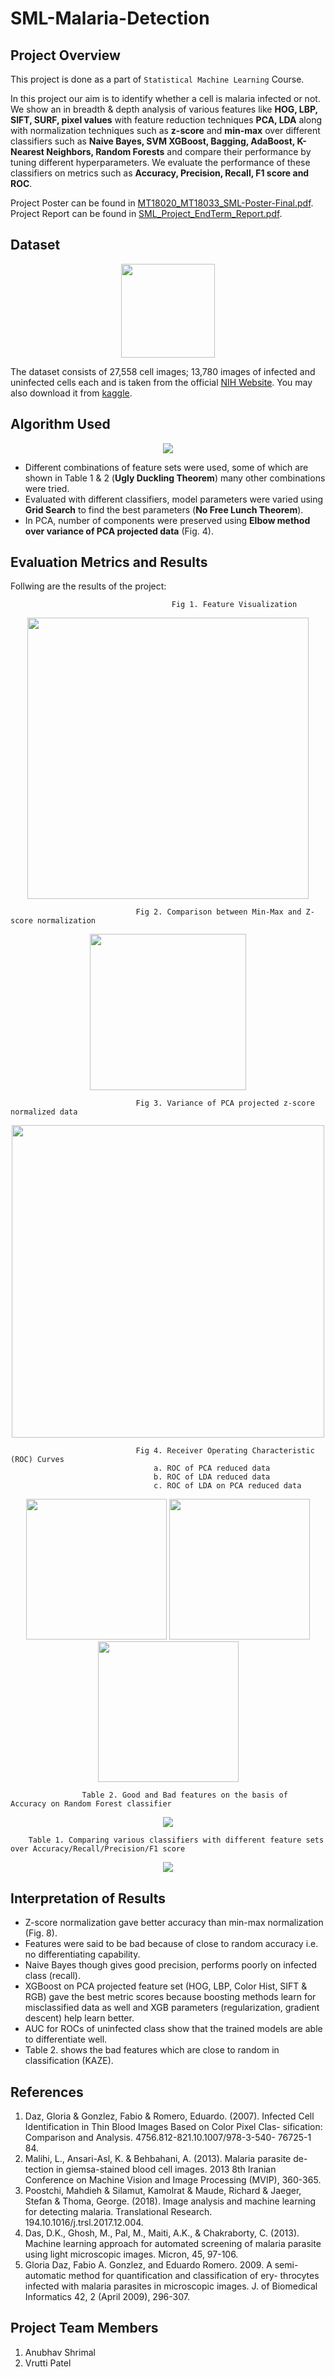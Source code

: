 # SML-Malaria-Detection

## Project Overview

This project is done as a part of `Statistical Machine Learning` Course.

In this project our aim is to identify whether a cell is malaria infected or not. We show an in breadth & depth analysis of various features like **HOG, LBP, SIFT, SURF, pixel values** with feature reduction techniques **PCA, LDA** along with normalization techniques such as **z-score** and **min-max** over different classifiers such as **Naive Bayes, SVM XGBoost, Bagging, AdaBoost, K-Nearest Neighbors, Random Forests** and compare their performance by tuning different hyperparameters. We evaluate the performance of these classifiers on metrics such as **Accuracy, Precision, Recall, F1 score and ROC**.

Project Poster can be found in [MT18020_MT18033_SML-Poster-Final.pdf](MT18020_MT18033_SML-Poster-Final.pdf).
Project Report can be found in [SML_Project_EndTerm_Report.pdf](SML_Project_EndTerm_Report.pdf).

## Dataset

<div align="center"><img src="plots/dataset_vis.png" height='150px'/></div>

The dataset consists of 27,558 cell images; 13,780 images of infected and uninfected cells each and is taken from the official [NIH Website](https://ceb.nlm.nih.gov/repositories/malaria-datasets/).
You may also download it from [kaggle](https://www.kaggle.com/iarunava/cell-images-for-detecting-malaria).

## Algorithm Used

<div align="center"><img src="plots/training_pipeline.png" /></div>

- Different combinations of feature sets were used, some of which are shown in Table 1 & 2 (**Ugly Duckling Theorem**) many other combinations were tried.
- Evaluated with different classifiers, model parameters were varied using **Grid Search** to find the best parameters (**No Free Lunch Theorem**).
- In PCA, number of components were preserved using **Elbow method over variance of PCA projected data** (Fig. 4).

## Evaluation Metrics and Results

Follwing are the results of the project:

                                        Fig 1. Feature Visualization
   <div align="center"><img src="plots/feature_visualization.jpg" height='450px'/></div>                                         

                                Fig 2. Comparison between Min-Max and Z-score normalization
   <div align="center"><img src="plots/normalization_comparison.png" height='250px'/></div>


                                Fig 3. Variance of PCA projected z-score normalized data
<div align="center"><img src="plots/eigen_vector_variance.jpg" height='500px'/></div>

                                Fig 4. Receiver Operating Characteristic (ROC) Curves
                                    a. ROC of PCA reduced data
                                    b. ROC of LDA reduced data
                                    c. ROC of LDA on PCA reduced data
<div align="center">
    <img src="plots/roc_pca_uninfected.png" height='225px'/>
    <img src="plots/roc_lda_uninfected.png" height='225px'/>
    <img src="plots/roc_lda_on_pca_uninfected.png" height='225px'/>
</div>

                    Table 2. Good and Bad features on the basis of Accuracy on Random Forest classifier
<div align="center"><img src="plots/features_comparison_table.png"/></div>

        Table 1. Comparing various classifiers with different feature sets over Accuracy/Recall/Precision/F1 score
<div align="center"><img src="plots/model_features_comparison_table.png"/></div>

## Interpretation of Results

- Z-score normalization gave better accuracy than min-max normalization (Fig. 8).
- Features were said to be bad because of close to random accuracy i.e. no
differentiating capability.
- Naive Bayes though gives good precision, performs poorly on infected class (recall).
- XGBoost on PCA projected feature set (HOG, LBP, Color Hist, SIFT & RGB) gave the
best metric scores because boosting methods learn for misclassified data as well
and XGB parameters (regularization, gradient descent) help learn better.
- AUC for ROCs of uninfected class show that the trained models are able to
differentiate well.
- Table 2. shows the bad features which are close to random in classification (KAZE).

## References

1. Daz, Gloria & Gonzlez, Fabio & Romero, Eduardo. (2007). Infected Cell Identification in Thin Blood Images Based on Color Pixel Clas- sification: Comparison and Analysis. 4756.812-821.10.1007/978-3-540- 76725-1 84.
2. Malihi, L., Ansari-Asl, K. & Behbahani, A. (2013). Malaria parasite de- tection in giemsa-stained blood cell images. 2013 8th Iranian Conference on Machine Vision and Image Processing (MVIP), 360-365.
3. Poostchi, Mahdieh & Silamut, Kamolrat & Maude, Richard & Jaeger, Stefan & Thoma, George. (2018). Image analysis and machine learning for detecting malaria. Translational Research. 194.10.1016/j.trsl.2017.12.004.
4. Das, D.K., Ghosh, M., Pal, M., Maiti, A.K., & Chakraborty, C. (2013). Machine learning approach for automated screening of malaria parasite using light microscopic images. Micron, 45, 97-106.
5. Gloria Daz, Fabio A. Gonzlez, and Eduardo Romero. 2009. A semi-automatic method for quantification and classification of ery- throcytes infected with malaria parasites in microscopic images. J. of Biomedical Informatics 42, 2 (April 2009), 296-307.

## Project Team Members

1. Anubhav Shrimal
2. Vrutti Patel